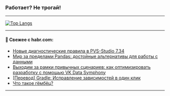 ### Работает? Не трогай!

---
<!--
#### 🛠️ Technical stack:

![Java](https://img.shields.io/badge/Java-informational?logo=Oracle&style=flat&logoColor=white&color=FF4500)
![Kotlin](https://img.shields.io/badge/Kotlin-informational?logo=Kotlin&style=flat&logoColor=white&color=774D97)
![TS](https://img.shields.io/badge/TypeScript-informational?logo=typeScript&style=flat&logoColor=black&color=017acc)
![Python](https://img.shields.io/badge/Python-informational?logo=Python&style=flat&logoColor=black&color=ffdd54) <br>
![Spring](https://img.shields.io/badge/Spring-informational?logo=Spring&style=flat&logoColor=white&color=6DB33F) 
![SpringBoot](https://img.shields.io/badge/SpringBoot-informational?logo=SpringBoot&style=flat&logoColor=white&color=6DB33F)
![Nest](https://img.shields.io/badge/NestJS-informational?logo=NestJS&style=flat&logoColor=white&color=E0234E) 
![NodeJS](https://img.shields.io/badge/NodeJS-informational?logo=node.js&style=flat&logoColor=white&color=70A760)<br>
![PostgreSQL](https://img.shields.io/badge/PostgreSQL-informational?logo=PostgreSQL&style=flat&logoColor=white&color=DAA520)
![MongoDB](https://img.shields.io/badge/MongoDB-informational?logo=MongoDB&style=flat&logoColor=white&color=870000)
![Apache](https://img.shields.io/badge/Apache-informational?logo=apache&style=flat&logoColor=white&color=f74e28)

___ 
-->

<!--- #### 🛠️ : --->

[![Top Langs](https://github-readme-stats-82jvfl3w3-advtsettinggmailcoms-projects.vercel.app/api/top-langs/?username=zloylis&langs_count=10&hide_title=true&title_color=e6edf3&size_weight=0.5&count_weight=0.5&layout=compact&hide_progress=true&hide_border=true&theme=dracula)](https://github.com/zloylis)

<!---


####  :octocat:&nbsp;&nbsp; Статистика:

![GitHub stats](https://github-readme-stats-u2qms2cxw-advtsettinggmailcoms-projects.vercel.app/api?username=zloylis&show_icons=true&hide_border=true&theme=dracula&title_color=e6edf3&include_all_commits=true&count_private=true&hide_rank=false&hide_title=true&rank_icon=github)
-->
---

#### 💬 Свежее с habr.com:

<!-- BLOG-POST-LIST:START -->
- [Новые диагностические правила в PVS-Studio 7.34](https://habr.com/ru/companies/pvs-studio/articles/868508/?utm_source=habrahabr&utm_medium=rss&utm_campaign=868508)
- [Мир за пределами Pandas: достойные альтернативы для работы с данными](https://habr.com/ru/companies/ru_mts/articles/868388/?utm_source=habrahabr&utm_medium=rss&utm_campaign=868388)
- [Выходим за рамки привычных сценариев: как оптимизировать разработку с помощью VK Data Symphony](https://habr.com/ru/companies/vk/articles/867694/?utm_source=habrahabr&utm_medium=rss&utm_campaign=867694)
- [[Перевод] Gradle: Исправление зависимостей в один клик](https://habr.com/ru/companies/spring_aio/articles/868440/?utm_source=habrahabr&utm_medium=rss&utm_campaign=868440)
- [Что такое гёмбёц?](https://habr.com/ru/articles/868188/?utm_source=habrahabr&utm_medium=rss&utm_campaign=868188)
<!-- BLOG-POST-LIST:END -->

---
